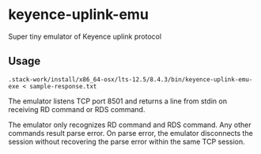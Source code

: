 # keyence-uplink-emu
Super tiny emulator of Keyence uplink protocol

## Usage

```
.stack-work/install/x86_64-osx/lts-12.5/8.4.3/bin/keyence-uplink-emu-exe < sample-response.txt
```

The emulator listens TCP port 8501 and returns a line from stdin on receiving RD command or RDS command.

The emulator only recognizes RD command and RDS command.  Any other commands result parse error.
On parse error, the emulator disconnects the session without recovering the parse error within the same TCP session.

